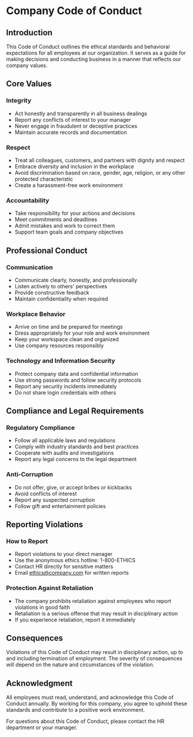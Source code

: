 # Company Code of Conduct

## Introduction

This Code of Conduct outlines the ethical standards and behavioral expectations for all employees at our organization. It serves as a guide for making decisions and conducting business in a manner that reflects our company values.

## Core Values

### Integrity
- Act honestly and transparently in all business dealings
- Report any conflicts of interest to your manager
- Never engage in fraudulent or deceptive practices
- Maintain accurate records and documentation

### Respect
- Treat all colleagues, customers, and partners with dignity and respect
- Embrace diversity and inclusion in the workplace
- Avoid discrimination based on race, gender, age, religion, or any other protected characteristic
- Create a harassment-free work environment

### Accountability
- Take responsibility for your actions and decisions
- Meet commitments and deadlines
- Admit mistakes and work to correct them
- Support team goals and company objectives

## Professional Conduct

### Communication
- Communicate clearly, honestly, and professionally
- Listen actively to others' perspectives
- Provide constructive feedback
- Maintain confidentiality when required

### Workplace Behavior
- Arrive on time and be prepared for meetings
- Dress appropriately for your role and work environment
- Keep your workspace clean and organized
- Use company resources responsibly

### Technology and Information Security
- Protect company data and confidential information
- Use strong passwords and follow security protocols
- Report any security incidents immediately
- Do not share login credentials with others

## Compliance and Legal Requirements

### Regulatory Compliance
- Follow all applicable laws and regulations
- Comply with industry standards and best practices
- Cooperate with audits and investigations
- Report any legal concerns to the legal department

### Anti-Corruption
- Do not offer, give, or accept bribes or kickbacks
- Avoid conflicts of interest
- Report any suspected corruption
- Follow gift and entertainment policies

## Reporting Violations

### How to Report
- Report violations to your direct manager
- Use the anonymous ethics hotline: 1-800-ETHICS
- Contact HR directly for sensitive matters
- Email ethics@company.com for written reports

### Protection Against Retaliation
- The company prohibits retaliation against employees who report violations in good faith
- Retaliation is a serious offense that may result in disciplinary action
- If you experience retaliation, report it immediately

## Consequences

Violations of this Code of Conduct may result in disciplinary action, up to and including termination of employment. The severity of consequences will depend on the nature and circumstances of the violation.

## Acknowledgment

All employees must read, understand, and acknowledge this Code of Conduct annually. By working for this company, you agree to uphold these standards and contribute to a positive work environment.

For questions about this Code of Conduct, please contact the HR department or your manager.
